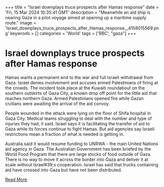 +++
title = "Israel downplays truce prospects after Hamas response"
date = 'Fri, 15 Mar 2024 10:35:41 GMT'
description = "Meanwhile an aid ship is nearing Gaza in a pilot voyage aimed at opening up a maritime supply route."
image = 'Israel_downplays_truce_prospects_after_Hamas_response__4158015569.png'
keywrods =  []
categories = 'World'
tags = ['BBC', "gaza"]
+++

# Israel downplays truce prospects after Hamas response

Hamas wants a permanent end to the war and full Israeli withdrawal from Gaza.
Israel denies involvement and accuses armed Palestinians of firing at the crowds.
The incident took place at the Kuwaiti roundabout on the southern outskirts of Gaza City, a known drop off point for the little aid that reaches northern Gaza.
Armed Palestinians opened fire while Gazan civilians were awaiting the arrival of the aid convoy.

People wounded in the attack were lying on the floor of Shifa hospital in Gaza City.
Medical teams struggling to deal with the number and type of injuries they had, it said.
Israel says it is facilitating the transfer of aid to Gaza while its forces continue to fight Hamas.
But aid agencies say Israeli restrictions mean a fraction of what is needed is getting in.

Australia said it would resume funding to UNRWA - the main United Nations aid agency in Gaza.
The Australian Government has been briefed by the World Food Program that there are large stocks of food outside of Gaza.
There is no way to move it across the border into Gaza and deliver it at scale without Israel<bb>#39;s cooperation.
Israel has said that trucks containing aid have crossed into Gaza but have not been distributed.


[Read More](https://www.bbc.co.uk/news/world-middle-east-68573551)
